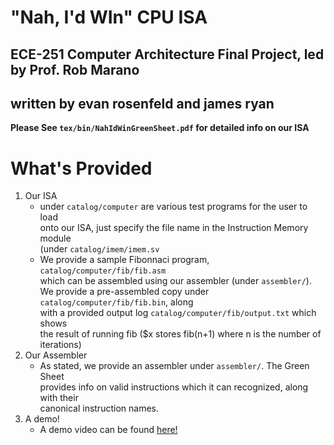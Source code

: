 # "Nah, I'd WIn" CPU ISA
## ECE-251 Computer Architecture Final Project, led by Prof. Rob Marano
## written by evan rosenfeld and james ryan  

**Please See `tex/bin/NahIdWinGreenSheet.pdf` for detailed info on our ISA**  

# What's Provided
1. Our ISA
    - under `catalog/computer` are various test programs for the user to load  
   onto our ISA, just specify the file name in the Instruction Memory module  
   (under `catalog/imem/imem.sv`  
    - We provide a sample Fibonnaci program, `catalog/computer/fib/fib.asm`  
    which can be assembled using our assembler (under `assembler/`).  
    We provide a pre-assembled copy under `catalog/computer/fib/fib.bin`, along  
    with a provided output log `catalog/computer/fib/output.txt` which shows  
    the result of running fib ($x stores fib(n+1) where n is the number of iterations)  
2. Our Assembler
    - As stated, we provide an assembler under `assembler/`. The Green Sheet  
    provides info on valid instructions which it can recognized, along with their  
    canonical instruction names.  
3. A demo!
    - A demo video can be found [here!](https://www.youtube.com)
